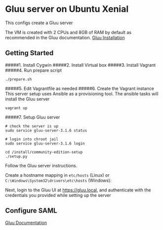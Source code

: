 # Gluu server on Ubuntu Xenial
This configs create a Gluu server

The VM is created with 2 CPUs and 8GB of RAM by default as recommended in the Gluu documentation. [Gluu Installation](https://gluu.org/docs/ce/installation-guide/)

## Getting Started
#####1. Install Cygwin
#####2. Install Virtual box
#####3. Install Vagrant
#####4. Run prepare script
```
./prepare.sh
```
#####5. Edit Vagrantfile as needed
#####6. Create the Vagrant instance
This server setup uses Ansible as a provisioning tool. The ansible tasks will install the Gluu server
```
vagrant up
```

#####7. Setup Gluu server
```
# check the server is up
sudo service gluu-server-3.1.6 status

# login into chroot jail
sudo service gluu-server-3.1.6 login

cd /install/community-edition-setup
./setup.py
```

Follow the Gluu server instructions.

Create a hostname mapping in `etc/hosts` (Linux) or `C:\Windows\System32\drivers\etc\hosts` (Windows):

Next, login to the Gluu UI at https://gluu.local, and authenticate with the credentials you provided while setting up the server

## Configure SAML
[Gluu Documentation](https://gluu.org/docs/ce/admin-guide/saml/)
